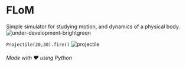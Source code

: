 # FLoM
Simple simulator for studying motion, and dynamics of a physical body. ![under-development-brightgreen](https://user-images.githubusercontent.com/30762976/53681488-42bd8b00-3d10-11e9-9345-48ef76158cf4.png)

`Projectile(20,30).fire()`
![projectile](https://user-images.githubusercontent.com/30762976/53681363-90d18f00-3d0e-11e9-9f0e-634c5bc6e536.gif)

###### Made with ❤️ using Python
